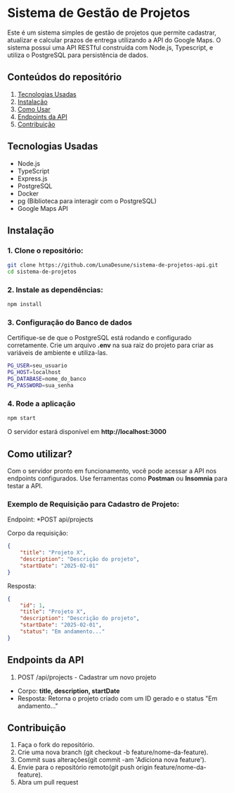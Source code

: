 # Sistema de Gestão de Projetos

Este é um sistema simples de gestão de projetos que permite cadastrar, atualizar e calcular prazos de entrega utilizando a API do Google Maps. O sistema possui uma API RESTful construída com Node.js, Typescript, e utiliza o PostgreSQL para persistência de dados.

## Conteúdos do repositório
1. [Tecnologias Usadas](#tecnologias-usadas)
2. [Instalação](#instalação)
3. [Como Usar](#como-utilizar)
4. [Endpoints da API](#endpoints-da-api)
5. [Contribuição]()


## Tecnologias Usadas

- Node.js
- TypeScript
- Express.js
- PostgreSQL
- Docker
- pg (Biblioteca para interagir com o PostgreSQL)
- Google Maps API

## Instalação

### 1. Clone o repositório:

```bash
git clone https://github.com/LunaDesune/sistema-de-projetos-api.git
cd sistema-de-projetos
```
### 2. Instale as dependências:
```bash
npm install
```

### 3. Configuração do Banco de dados
Certifique-se de que o PostgreSQL está rodando e configurado corretamente. Crie um arquivo **.env** na sua raiz do projeto para criar as variáveis de ambiente e utiliza-las.
```bash
PG_USER=seu_usuario
PG_HOST=localhost
PG_DATABASE=nome_do_banco
PG_PASSWORD=sua_senha
```

### 4. Rode a aplicação
```bash
npm start
```
O servidor estará disponível em **http://localhost:3000**

## Como utilizar?
Com o servidor pronto em funcionamento, você pode acessar a API nos endpoints configurados. Use ferramentas como **Postman** ou **Insomnia** para testar a API.

### Exemplo de Requisição para Cadastro de Projeto:
Endpoint: *POST api/projects

Corpo da requisição:
```json
{
    "title": "Projeto X",
    "description": "Descrição do projeto",
    "startDate": "2025-02-01"
}
```
Resposta:
```json
{
    "id": 1,
    "title": "Projeto X",
    "description": "Descrição do projeto",
    "startDate": "2025-02-01",
    "status": "Em andamento..."
}
```

## Endpoints da API
1. POST /api/projects - Cadastrar um novo projeto
* Corpo: **title, description, startDate**
* Resposta: Retorna o projeto criado com um ID gerado e o status "Em andamento..."


## Contribuição
1. Faça o fork do repositório.
2. Crie uma nova branch (git checkout -b feature/nome-da-feature).
3. Commit suas alterações(git commit -am 'Adiciona nova feature').
4. Envie para o repositório remoto(git push origin feature/nome-da-feature).
5. Abra um pull request

